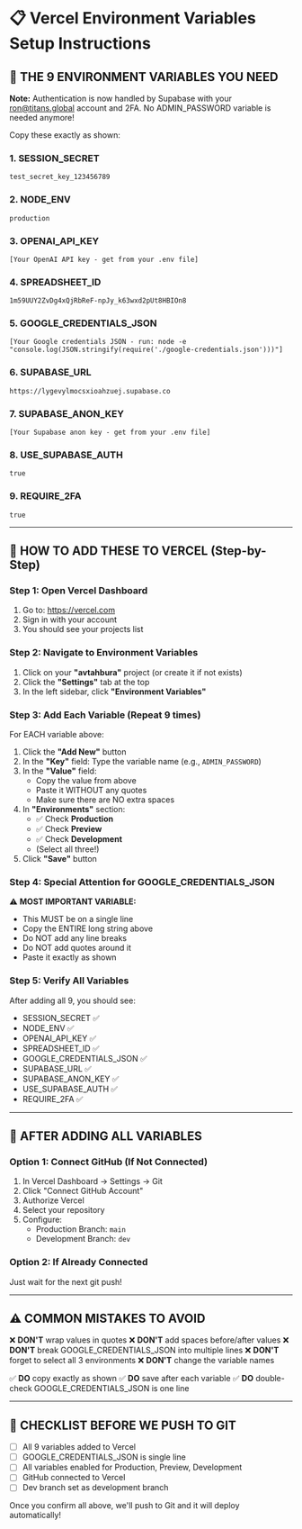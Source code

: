 # 📋 Vercel Environment Variables Setup Instructions

## 🔑 THE 9 ENVIRONMENT VARIABLES YOU NEED

**Note:** Authentication is now handled by Supabase with your ron@titans.global account and 2FA. 
No ADMIN_PASSWORD variable is needed anymore!

Copy these exactly as shown:

### 1. SESSION_SECRET
```
test_secret_key_123456789
```

### 2. NODE_ENV
```
production
```

### 3. OPENAI_API_KEY
```
[Your OpenAI API key - get from your .env file]
```

### 4. SPREADSHEET_ID
```
1m59UUY2ZvDg4xQjRbReF-npJy_k63wxd2pUt8HBIOn8
```

### 5. GOOGLE_CREDENTIALS_JSON
```
[Your Google credentials JSON - run: node -e "console.log(JSON.stringify(require('./google-credentials.json')))"]
```

### 6. SUPABASE_URL
```
https://lygevylmocsxioahzuej.supabase.co
```

### 7. SUPABASE_ANON_KEY
```
[Your Supabase anon key - get from your .env file]
```

### 8. USE_SUPABASE_AUTH
```
true
```

### 9. REQUIRE_2FA
```
true
```

---

## 📱 HOW TO ADD THESE TO VERCEL (Step-by-Step)

### Step 1: Open Vercel Dashboard
1. Go to: https://vercel.com
2. Sign in with your account
3. You should see your projects list

### Step 2: Navigate to Environment Variables
1. Click on your **"avtahbura"** project (or create it if not exists)
2. Click the **"Settings"** tab at the top
3. In the left sidebar, click **"Environment Variables"**

### Step 3: Add Each Variable (Repeat 9 times)
For EACH variable above:

1. Click the **"Add New"** button
2. In the **"Key"** field: Type the variable name (e.g., `ADMIN_PASSWORD`)
3. In the **"Value"** field: 
   - Copy the value from above
   - Paste it WITHOUT any quotes
   - Make sure there are NO extra spaces
4. In **"Environments"** section:
   - ✅ Check **Production**
   - ✅ Check **Preview** 
   - ✅ Check **Development**
   - (Select all three!)
5. Click **"Save"** button

### Step 4: Special Attention for GOOGLE_CREDENTIALS_JSON
⚠️ **MOST IMPORTANT VARIABLE:**
- This MUST be on a single line
- Copy the ENTIRE long string above
- Do NOT add any line breaks
- Do NOT add quotes around it
- Paste it exactly as shown

### Step 5: Verify All Variables
After adding all 9, you should see:
- SESSION_SECRET ✅
- NODE_ENV ✅
- OPENAI_API_KEY ✅
- SPREADSHEET_ID ✅
- GOOGLE_CREDENTIALS_JSON ✅
- SUPABASE_URL ✅
- SUPABASE_ANON_KEY ✅
- USE_SUPABASE_AUTH ✅
- REQUIRE_2FA ✅

---

## 🚀 AFTER ADDING ALL VARIABLES

### Option 1: Connect GitHub (If Not Connected)
1. In Vercel Dashboard → Settings → Git
2. Click "Connect GitHub Account"
3. Authorize Vercel
4. Select your repository
5. Configure:
   - Production Branch: `main`
   - Development Branch: `dev`

### Option 2: If Already Connected
Just wait for the next git push!

---

## ⚠️ COMMON MISTAKES TO AVOID

❌ **DON'T** wrap values in quotes
❌ **DON'T** add spaces before/after values
❌ **DON'T** break GOOGLE_CREDENTIALS_JSON into multiple lines
❌ **DON'T** forget to select all 3 environments
❌ **DON'T** change the variable names

✅ **DO** copy exactly as shown
✅ **DO** save after each variable
✅ **DO** double-check GOOGLE_CREDENTIALS_JSON is one line

---

## 📝 CHECKLIST BEFORE WE PUSH TO GIT

- [ ] All 9 variables added to Vercel
- [ ] GOOGLE_CREDENTIALS_JSON is single line
- [ ] All variables enabled for Production, Preview, Development
- [ ] GitHub connected to Vercel
- [ ] Dev branch set as development branch

Once you confirm all above, we'll push to Git and it will deploy automatically!